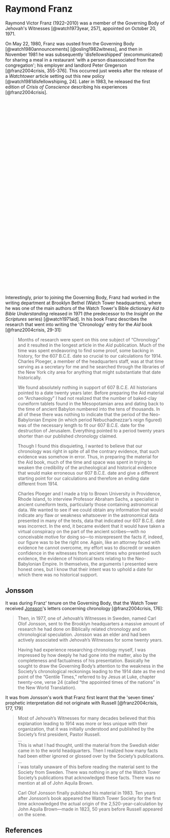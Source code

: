 # Raymond Franz

Raymond Victor Franz (1922–2010) was a member of the Governing Body of Jehovah's Witnesses [@watch1973year, 257],
appointed on October 20, 1971.

On May 22, 1980, Franz was ousted from the Governing Body [@watch1980announcements] [@osling1982witness], and then in
November 1981 he was subsequently 'disfellowshipped' (excommunicated) for sharing a meal in a restaurant 'with a person
disassociated from the congregation'; his employer and landlord Peter Gregerson [@franz2004crisis, 355-376]. This
occurred just weeks after the release of a _Watchtower_ article setting out this new policy [@watch1981disfellowshiping,
24]. Later in 1983, he released the first edition of _Crisis of Conscience_ describing his experiences
[@franz2004crisis].

<object data="../letters/1981_11_06_Gadsden_Franz.pdf" type="application/pdf" width="100%" height="600px" class="pdf">
    <embed src="../letters/1981_11_06_Gadsden_Franz.pdf" width="100%" height="600px"/> 
</object>

Interestingly, prior to joining the Governing Body, Franz had worked in the writing department at Brooklyn Bethel (Watch
Tower headquarters), where he was one of the main authors of the Watch Tower's Bible dictionary _Aid to Bible
Understanding_ released in 1971 (the predecessor to the _Insight on the Scriptures_ series) [@watch1971aid]. In his book
Franz describes the research that went into writing the 'Chronology' entry for the _Aid_ book [@franz2004crisis, 29-31]:

> Months of research were spent on this one subject of “Chronology” and it resulted in the longest article in the _Aid_
> publication. Much of the time was spent endeavoring to find some proof, some backing in history, for the 607 B.C.E.
> date so crucial to our calculations for 1914. Charles Ploeger, a member of the headquarters staff, was at that time
> serving as a secretary for me and he searched through the libraries of the New York city area for anything that might
> substantiate that date historically.
>
> We found absolutely nothing in support of 607 B.C.E. All historians pointed to a date twenty years later. Before
> preparing the Aid material on “Archaeology” I had not realized that the number of baked-clay cuneiform tablets found
> in the Mesopotamian area and dating back to the time of ancient Babylon numbered into the tens of thousands. In all of
> these there was nothing to indicate that the period of the Neo-Babylonian Empire (in which period Nebuchadnezzar’s
> reign figured) was of the necessary length to fit our 607 B.C.E. date for the destruction of Jerusalem. Everything
> pointed to a period twenty years shorter than our published chronology claimed.
>
> Though I found this disquieting, I wanted to believe that our chronology was right in spite of all the contrary
> evidence, that such evidence was somehow in error. Thus, in preparing the material for the Aid book, much of the time
> and space was spent in trying to weaken the credibility of the archeological and historical evidence that would make
> erroneous our 607 B.C.E. date and give a different starting point for our calculations and therefore an ending date
> different from 1914.
>
> Charles Ploeger and I made a trip to Brown University in Providence, Rhode Island, to interview Professor Abraham
> Sachs, a specialist in ancient cuneiform texts, particularly those containing astronomical data. We wanted to see if
> we could obtain any information that would indicate any flaw or weakness whatsoever in the astronomical data presented
> in many of the texts, data that indicated our 607 B.C.E. date was incorrect. In the end, it became evident that it
> would have taken a virtual conspiracy on the part of the ancient scribes—with no conceivable motive for doing so—to
> misrepresent the facts if, indeed, our figure was to be the right one. Again, like an attorney faced with evidence he
> cannot overcome, my effort was to discredit or weaken confidence in the witnesses from ancient times who presented
> such evidence, the evidence of historical texts relating to the Neo-Babylonian Empire. In themselves, the arguments I
> presented were honest ones, but I know that their intent was to uphold a date for which there was no historical
> support.

## Jonsson

It was during Franz' tenure on the Governing Body, that the Watch Tower received [Jonsson](./jonsson.md)'s letters
concerning chronology [@franz2004crisis, 176]:

> Then, in 1977, one of Jehovah’s Witnesses in Sweden, named Carl Olof Jonsson, sent to the Brooklyn headquarters a
> massive amount of research he had done on Biblically related chronology and on chronological speculation. Jonsson was
> an elder and had been actively associated with Jehovah’s Witnesses for some twenty years.
>
> Having had experience researching chronology myself, I was impressed by how deeply he had gone into the matter, also
> by the completeness and factualness of his presentation. Basically he sought to draw the Governing Body’s attention to
> the weakness in the Society’s chronological reckonings leading to the 1914 date as the end point of the “Gentile
> Times,” referred to by Jesus at Luke, chapter twenty-one, verse 24 (called “the appointed times of the nations” in the
> New World Translation).

It was from Jonsson's work that Franz first learnt that the 'seven times' prophetic interpretation did not originate
with Russell [@franz2004crisis, 177, 179]

> Most of Jehovah’s Witnesses for many decades believed that this explanation leading to 1914 was more or less unique
> with their organization, that it was initially understood and published by the Society’s first president, Pastor
> Russell. <br>...<br> This is what I had thought, until the material from the Swedish elder came in to the world
> headquarters. Then I realized how many facts had been either ignored or glossed over by the Society’s publications.
> <br>...<br> I was totally unaware of this before reading the material sent to the Society from Sweden. There was
> nothing in any of the Watch Tower Society’s publications that acknowledged these facts. There was no mention at all of
> John Aquila Brown.
>
> Carl Olof Jonsson finally published his material in 1983. Ten years after Jonsson’s book appeared the Watch Tower
> Society for the first time acknowledged the actual origin of the 2,520-year-calculation by John Aquila Brown—made in
> 1823, 50 years before Russell appeared on the scene.

## References
